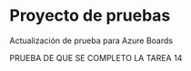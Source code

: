 # Proyecto de pruebas

Actualización de prueba para Azure Boards

PRUEBA DE QUE SE COMPLETO LA TAREA 14
